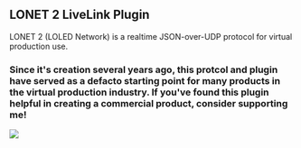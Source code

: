 ## LONET 2 LiveLink Plugin
LONET 2 (LOLED Network) is a realtime JSON-over-UDP protocol for virtual production use.

### Since it's creation several years ago, this protcol and plugin have served as a defacto starting point for many products in the virtual production industry. If you've found this plugin helpful in creating a commercial product, consider supporting me!


[![](https://www.paypalobjects.com/en_US/i/btn/btn_donateCC_LG.gif)](
https://www.paypal.com/donate/?hosted_button_id=QCJGEJMFDF36C)
